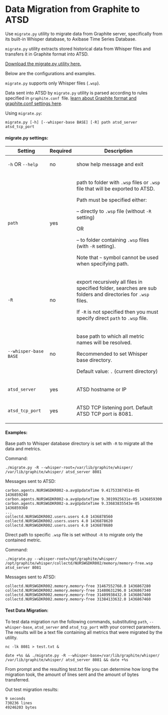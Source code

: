 # Data Migration from Graphite to ATSD

Use `migrate.py` utility to migrate data from Graphite server, specifically from its built-in Whisper database, to Axibase Time Series Database.

`migrate.py` utility extracts stored historical data from Whisper files and transfers it in Graphite format into ATSD.

[Download the migrate.py utility here.](https://github.com/axibase/atsd-graphite-finder/blob/master/bin/migrate.py)

Below are the configurations and examples.

`migrate.py` supports only Whisper files (`.wsp`).

Data sent into ATSD by `migrate.py` utility is parsed according to rules specified in `graphite.conf `file. [learn about Graphite format and graphite.conf settings here](https://axibase.com/products/axibase-time-series-database/writing-data/graphite-format/).

Using `migrate.py`:

```
migrate.py [-h] [--whisper-base BASE] [-R] path atsd_server atsd_tcp_port
```

#### migrate.py settings:

| Setting | Required | Description | 
| --- | --- | --- | 
|  <p>`-h` OR `--help`</p>  |  <p>no</p>  |  <p>show help message and exit</p>  | 
|  <p>`path`</p>  |  <p>yes</p>  |  <p>path to folder with `.wsp` files or `.wsp` file that will be exported to ATSD.</p>  <p>Path must be specified either:</p>  <p>– directly to `.wsp` file (without `-R` setting)</p>  <p>OR</p>  <p>– to folder containing `.wsp` files (with `-R` setting).</p>  <p>Note that `~` symbol cannot be used when specifying path.</p>  | 
|  <p>`-R`</p>  |  <p>no</p>  |  <p>export recursively all files in specified folder, searches are sub folders and directories for `.wsp` files.</p>  <p>If `-R` is not specified then you must specify direct `path` to `.wsp` file.</p>  | 
|  <p>`--whisper-base BASE`</p>  |  <p>no</p>  |  <p>base path to which all metric names will be resolved.</p>  <p>Recommended to set Whisper base directory.</p>  <p>Default value: `.` (current directory)</p>  | 
|  <p>`atsd_server`</p>  |  <p>yes</p>  |  <p>ATSD hostname or IP</p>  | 
|  <p>`atsd_tcp_port`</p>  |  <p>yes</p>  |  <p>ATSD TCP listening port. Default ATSD TCP port is 8081.</p>  | 


#### Examples:

Base path to Whisper database directory is set with `-R` to migrate all the data and metrics.

Command:

```
./migrate.py -R --whisper-root=/var/lib/graphite/whisper/ /var/lib/graphite/whisper/ atsd_server 8081
```

Messages sent to ATSD:

```
carbon.agents.NURSWGDKR002-a.avgUpdateTime 9.41753387451e-05 1436859240
carbon.agents.NURSWGDKR002-a.avgUpdateTime 9.3019925631e-05 1436859300
carbon.agents.NURSWGDKR002-a.avgUpdateTime 9.33683835543e-05 1436859360
...
collectd.NURSWGDKR002.users.users 4.0 1436878560
collectd.NURSWGDKR002.users.users 4.0 1436878620
collectd.NURSWGDKR002.users.users 4.0 1436878680
```

Direct path to specific `.wsp` file is set without `-R` to migrate only the contained metric.

Command:

```
./migrate.py --whisper-root=/opt/graphite/whisper/ /opt/graphite/whisper/collectd/NURSWGDKR002/memory/memory-free.wsp atsd_server 8081
```

Messages sent to ATSD:

```
collectd.NURSWGDKR002.memory.memory-free 31467552768.0 1436867280
collectd.NURSWGDKR002.memory.memory-free 31480631296.0 1436867340
collectd.NURSWGDKR002.memory.memory-free 31409938432.0 1436867400
collectd.NURSWGDKR002.memory.memory-free 31384133632.0 1436867460
```

#### Test Data Migration:

To test data migration run the following commands, substituting `path`, `--whisper-base`, `atsd_server` and `atsd_tcp_port` with your correct parameters. The results will be a text file containing all metrics that were migrated by the utility.

```
nc -lk 8081 > test.txt &
```

```
date +%s && ./migrate.py -R --whisper-base=/var/lib/graphite/whisper/ /var/lib/graphite/whisper/ atsd_server 8081 && date +%s
```

From prompt and the resulting test.txt file you can determine how long the migration took, the amount of lines sent and the amount of bytes transferred.

Out test migration results:

```
9 seconds
730236 lines
49246203 bytes
```


